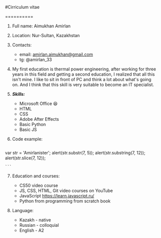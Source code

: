 #Cirriculum vitae

==========

1. Full name: Aimukhan Amirlan

2. Location: Nur-Sultan, Kazakhstan

3. Contacts: 
	+ email: amirlan.aimukhan@gmail.com
	+ tg: @amirlan_33

4. My first education is thermal power engineering, after working for three years in this field and getting a second education, I realized that all this isn't mine. I like to sit in front of PC and think a lot about what's going on. And I think that this skill is very suitable to become an IT specialist.

5. ***Skills:***
	- Microsoft Office :satisfied:
	- HTML
	- CSS
	- Adobe After Effects
	- Basic Python
	- Basic JS

6. Code example:
	```
var str = 'Amirlanister';
alert(str.substr(7, 5)); 
alert(str.substring(7, 12)); 
alert(str.slice(7, 12)); 

	```
7. Education and courses:
	- CS50 video course
	- JS, CSS, HTML, Git video courses on YouTube 
	- JavaScript https://learn.javascript.ru/
	- Python from programming from scratch book

8. Language:
	- Kazakh - native
	- Russian - colloquial
	- English - A2
	
